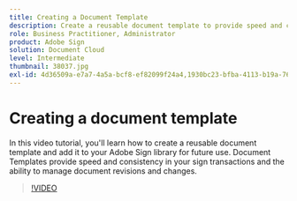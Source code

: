 ```yaml
---
title: Creating a Document Template
description: Create a reusable document template to provide speed and consistency
role: Business Practitioner, Administrator
product: Adobe Sign
solution: Document Cloud
level: Intermediate
thumbnail: 38037.jpg
exl-id: 4d36509a-e7a7-4a5a-bcf8-ef82099f24a4,1930bc23-bfba-4113-b19a-76634667bda3
---
```

# Creating a document template

In this video tutorial, you'll learn how to create a reusable document template and add it to your Adobe Sign library for future use. Document Templates provide speed and consistency in your sign transactions and the ability to manage document revisions and changes.

>[!VIDEO](https://video.tv.adobe.com/v/38037?hidetitle=true)
